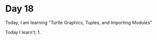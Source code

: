 # Day 18
Today, I am learning "Turtle Graphics, Tuples, and Importing Modules"

Today I learn't;
1. 